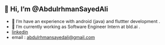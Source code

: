 ## 👋 Hi, I’m @AbdulrhmanSayedAli
- 👀 I’m have an experience with android (java) and fluttter development .
- 👀 I’m currently working as Software Engineer Intern at bld.ai .
- [linkedin](https://linkedin.com/in/abdulrhman-sayed-ali-48a089193)
- email : abdulrhmansayedali@gmail.com
